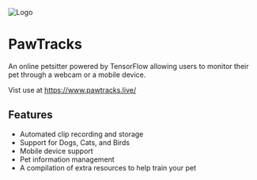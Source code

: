 ![Logo](public/pawTracksLogo192.png)

# PawTracks

An online petsitter powered by TensorFlow allowing users to monitor their pet through a webcam or a mobile device.

Vist use at https://www.pawtracks.live/

## Features

- Automated clip recording and storage
- Support for Dogs, Cats, and Birds
- Mobile device support
- Pet information management
- A compilation of extra resources to help train your pet
